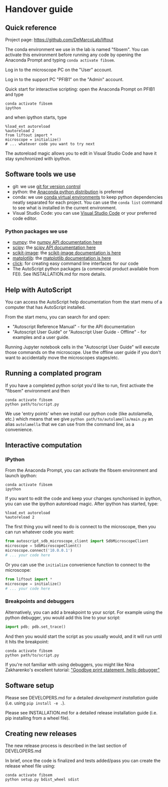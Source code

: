# Handover guide

## Quick reference
Project page: https://github.com/DeMarcoLab/liftout

The conda environment we use in the lab is named "fibsem". You can activate this environment before running any code by opening the Anaconda Prompt and typing `conda activate fibsem`.

Log in to the microscope PC on the "User" account.

Log in to the support PC "PFIB1" on the "Admin" account.

Quick start for interactive scripting: open the Anaconda Prompt on PFIB1 and type
```
conda activate fibsem
ipython
```
and when ipython starts, type
```
%load_ext autoreload
%autoreload 2
from liftout import *
microscope = initialize()
# ... whatever code you want to try next
```

The autoreload magic allows you to edit in Visual Studio Code and have it stay synchronized with ipython.

## Software tools we use
* git: we use [git for version control](https://www.atlassian.com/git)
* python: the [Anaconda python distribution](https://www.anaconda.com/products/individual) is preferred
* conda: we use [conda virtual environments](https://docs.conda.io/projects/conda/en/latest/user-guide/tasks/manage-environments.html) to keep python dependencies neatly separated for each project. You can use the `conda list` command to see what is installed in the current environment.
* Visual Studio Code: you can use [Visual Studio Code](https://code.visualstudio.com/) or your preferred code editor.

### Python packages we use
* [numpy](https://numpy.org/): the [numpy API documentation here](https://numpy.org/doc/stable/reference/index.html)
* [scipy](https://www.scipy.org/): the [scipy API documentation here](https://www.scipy.org/docs.html)
* [scikit-image](https://scikit-image.org/): the [scikit-image documentation is here](https://scikit-image.org/docs/stable/)
* [matplotlib](https://matplotlib.org/): the [matplotlib documentation is here](https://matplotlib.org/3.3.3/contents.html)
* [click](https://click.palletsprojects.com/en/7.x/): for creating easy command line interfaces for our code
* The AutoScript python packages (a commercial product available from FEI). See INSTALLATION.md for more details.

## Help with AutoScript
You can access the AutoScript help documentation from the start menu of a computer that has AutoScript installed.

From the start menu, you can search for and open:
* "Autoscript Reference Manual" - for the API documentation
* "Autoscript User Guide" or "Autoscript User Guide - Offline" - for examples and a user guide.

Running Jupyter notebook cells in the "Autoscript User Guide" will execute those commands on the microscope.
Use the offline user guide if you don't want to accidentally move the microscopes stages/etc.

## Running a complated program
If you have a completed python script you'd like to run, first activate the "fibsem" environment and then

```
conda activate fibsem
python path/to/script.py
```

We use 'entry points' when we install our python code (like autolamella, etc.)
which means that we give `python path/to/autolamella/main.py` an alias
`autolamella` that we can use from the command line, as a convenience.

## Interactive computation
### IPython
From the Anaconda Prompt, you can activate the fibsem environment and launch ipython:
```
conda activate fibsem
ipython
```

If you want to edit the code and keep your changes synchonised in ipython,
you can use the ipython autoreload magic. After ipython has started, type:
```
%load_ext autoreload
%autoreload 2
```

The first thing you will need to do is connect to the microscope,
then you can run whatever code you want:

```python
from autoscript_sdb_microscope_client import SdbMicroscopeClient
microscope = SdbMicroscopeClient()
microscope.connect('10.0.0.1')
# ... your code here
```

Or you can use the `initialize` convenience function to connect to the microscope:

```python
from liftout import *
microscope = initialize()
# ... your code here
```

### Breakpoints and debuggers

Alternatively, you can add a breakpoint to your script.
For example using the python debugger, you would add this line to your script:

```python
import pdb; pdb.set_trace()
```

And then you would start the script as you usually would, and it will run until it hits the breakpoint:

```
conda activate fibsem
python path/to/script.py
```

If you're not familiar with using debuggers, you might like Nina Zakharenko's excellent tutorial: ["Goodbye print statement, hello debugger"](https://www.nnja.io/post/2020/pycon2020-goodbye-print-hello-debugger/)

## Software setup
Please see DEVELOPERS.md for a detailed *development installation* guide (i.e. using `pip install -e .`).

Please see INSTALLATION.md for a detailed release installation guide (i.e. pip installing from a wheel file).

## Creating new releases
The new release process is described in the last section of DEVELOPERS.md

In brief, once the code is finalized and tests added/pass you can create the release wheel file using:

```
conda activate fibsem
python setup.py bdist_wheel sdist
```
